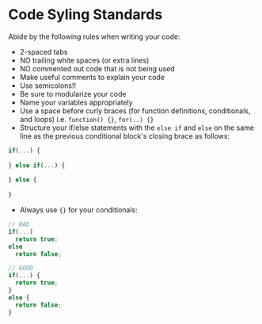 # Code Syling Standards

Abide by the following rules when writing your code:

* 2-spaced tabs
* NO trailing white spaces (or extra lines)
* NO commented out code that is not being used
* Make useful comments to explain your code
* Use semicolons!!
* Be sure to modularize your code
* Name your variables appropriately
* Use a space before curly braces (for function definitions, conditionals, and loops) i.e. `function() {}`, `for(..) {}`
* Structure your if/else statements with the `else if` and `else` on the same line as the previous conditional block's closing brace as follows:

```javascript
if(...) {
  
} else if(...) {
  
} else {
  
}
```
* Always use `{}` for your conditionals:

```javascript
// BAD
if(...)
  return true;
else
  return false;

// GOOD
if(...) {
  return true;
}
else {
  return false;
}
```
